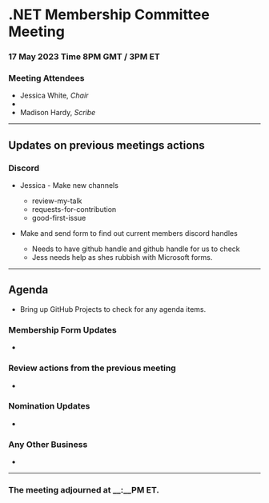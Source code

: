 # .NET Membership Committee Meeting

### 17 May 2023 Time 8PM GMT / 3PM ET 

### Meeting Attendees

* Jessica White, *Chair*
* 
* Madison Hardy, *Scribe*

---

## Updates on previous meetings actions

### Discord

* Jessica - Make new channels
  * review-my-talk
  * requests-for-contribution
  * good-first-issue

* Make and send form to find out current members discord handles
  * Needs to have github handle and github handle for us to check
  * Jess needs help as shes rubbish with Microsoft forms.


---

## Agenda

* Bring up GitHub Projects to check for any agenda items.

### **Membership Form Updates**

* 

### **Review actions from the previous meeting**

*

### **Nomination Updates**

* 

### **Any Other Business** 

* 

---

### The meeting adjourned at __:__PM ET.

